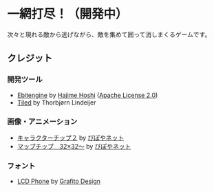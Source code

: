 # 一網打尽！（開発中）

次々と現れる敵から逃げながら、敵を集めて囲って消しまくるゲームです。

## クレジット

### 開発ツール
- [Ebitengine](https://ebitengine.org/)
  by [Hajime Hoshi](https://hajimehoshi.com/)
  ([Apache License 2.0](https://www.apache.org/licenses/LICENSE-2.0))
- [Tiled](https://www.mapeditor.org/)
  by Thorbjørn Lindeijer

### 画像・アニメーション
- [キャラクターチップ２](https://pipoya.net/sozai/assets/charachip/character-chip-2/)
  by [ぴぽやネット](https://pipoya.net/)
- [マップチップ　32×32～](https://pipoya.net/sozai/assets/map-chip_tileset32/)
  by [ぴぽやネット](https://pipoya.net/)

### フォント
- [LCD Phone](https://www.dafont.com/lcd-phone.font)
  by [Grafito Design](https://www.dafont.com/raul-andres-perez-canseco.d1591)
